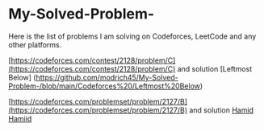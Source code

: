 # My-Solved-Problem-

Here is the list of problems I am solving on Codeforces, LeetCode and any other platforms.

[https://codeforces.com/contest/2128/problem/C](https://codeforces.com/contest/2128/problem/C) and solution
[Leftmost Below] (https://github.com/modrich45/My-Solved-Problem-/blob/main/Codeforces%20/Leftmost%20Below)

[https://codeforces.com/problemset/problem/2127/B](https://codeforces.com/problemset/problem/2127/B) and solution
[Hamid Hamiid](https://github.com/modrich45/My-Solved-Problem-/blob/main/Codeforces%20/Hamid%20Hamiid)
